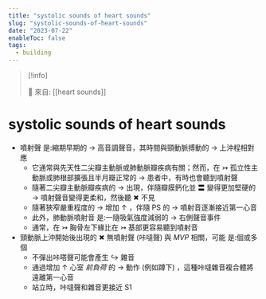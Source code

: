 ```yaml
---
title: "systolic sounds of heart sounds"
slug: "systolic-sounds-of-heart-sounds"
date: "2023-07-22"
enableToc: false
tags:
  - building
---
```


> [!info]
>
> 🌱 來自: [[heart sounds]]

# systolic sounds of heart sounds

- 噴射聲 是:縮期早期的 → 高音調聲音，其時間與頸動脈搏動的 → 上沖程相對應
  - 它通常與先天性二尖瓣主動脈或肺動脈瓣疾病有關；然而，在 ↣ 孤立性主動脈或肺根部擴張且半月瓣正常的 → 患者中，有時也會聽到噴射聲
  - 隨著二尖瓣主動脈瓣疾病的 → 出現，伴隨瓣膜鈣化並 〓 變得更加堅硬的 → 噴射聲音變得更柔和，然後聽 ✖ 不見
  - 隨著狹窄嚴重程度的 → 增加 ↑ ，伴隨 PS 的 → 噴射音逐漸接近第一心音
  - 此外，肺動脈噴射音 是:一隨吸氣強度減弱的 → 右側聲音事件
  - 通常，在 ↣ 胸骨左下緣比在 ↣ 基部更容易聽到噴射音
- 頸動脈上沖開始後出現的 ✖ 無噴射聲 (咔噠聲) 與 _MVP_ 相關，可能 是:個或多個
  - 不彈出咔嗒聲可能會產生 ↪ 雜音
  - 通過增加 ↑ 心室 _前負荷_ 的 → 動作 (例如蹲下) ，這種咔噠雜音複合體將遠離第一心音
  - 站立時，咔噠聲和雜音更接近 S1
